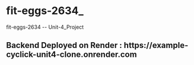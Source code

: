 # fit-eggs-2634_
fit-eggs-2634 -- Unit-4_Project
<h2>Backend Deployed on Render : https://example-cyclick-unit4-clone.onrender.com</h2>
